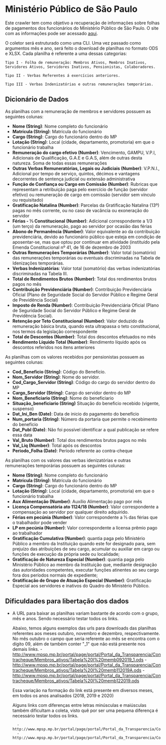 # Ministério Público de São Paulo

Este crawler tem como objetivo a recuperação de informações sobre folhas de pagamentos dos funcionários do Ministério Público de São Paulo. O site com as informações pode ser acessado [aqui](http://www.mpsp.mp.br/portal/page/portal/Portal_da_Transparencia/Contracheque).

O coletor será estruturado como uma CLI. Uma vez passado como argumentos mês e ano, será feito o download de planilhas no formato ODS e XLSX. Cada planilha é referente a uma dessas categorias:

    Tipo I - Folha de remuneração: Membros Ativos, Membros Inativos, Servidores Ativos, Servidores Inativos, Pensionistas, Colaboradores.

    Tipo II - Verbas Referentes á exercícios anteriores.

    Tipo III - Verbas Indenizatórias e outras remunerações temporárias.

## Dicionário de Dados

As planilhas com a remuneração de membros e servidores possuem as seguintes colunas:   


- **Nome (String)**: Nome completo do funcionário
- **Matrícula (String)**: Matrícula do funcionário  
- **Cargo (String)**: Cargo do funcionário dentro do MP
- **Lotação (String)**: Local (cidade, departamento, promotoria) em que o funcionário trabalha
- **Remuneração do cargo efetivo (Number)**: Vencimento, GAMPU, V.P.I, Adicionais de Qualificação, G.A.E e G.A.S, além de outras desta natureza. Soma de todas essas remunerações
- **Outras Verbas Remuneratórias, Legais ou Judiciais (Number)**: V.P.N.I., Adicional por tempo de serviço, quintos, décimos e vantagens decorrentes de sentença judicial ou extensão administrativa
- **Função de Confiança ou Cargo em Comissão (Number)**: Rubricas que representam a retribuição paga pelo exercício de função (servidor efetivo) ou remuneração de cargo em comissão (servidor sem vínculo ou requisitado)
- **Gratificação Natalina (Number)**: Parcelas da Gratificação Natalina (13º) pagas no mês corrente, ou no caso de vacância ou exoneração do servidor
- **Férias - ⅓ Constitucional (Number)**: Adicional correspondente a 1/3 (um terço) da remuneração, pago ao servidor por ocasião das férias
- **Abono de Permanência (Number)**:  Valor equivalente ao da contribuição previdenciária, devido ao funcionário público que esteja em condição de aposentar-se, mas que optou por continuar em atividade (instituído pela Emenda Constitucional nº 41, de 16 de dezembro de 2003
- **Outras Remunerações Temporárias (Number)**: Valor total (somatório) das remunerações temporárias ou eventuais discriminadas na Tabela de Idenizações temporárias.
- **Verbas Indenizatórias**: Valor total (somatório) das verbas indenizatórias discriminadas na Tabela III.
- **Total de Rendimentos Brutos (Number)**: Total dos rendimentos brutos pagos no mês
- **Contribuição Previdenciária (Number)**: Contribuição Previdenciária Oficial (Plano de Seguridade Social do Servidor Público e Regime Geral de Previdência Social)
- **Imposto de Renda (Number)**: Contribuição Previdenciária Oficial (Plano de Seguridade Social do Servidor Público e Regime Geral de Previdência Social).
- **Retenção por Teto Constitucional (Number)**: Valor deduzido da remuneração básica bruta, quando esta ultrapassa o teto constitucional, nos termos da legislação correspondente
- **Total de Descontos (Number)**:  Total dos descontos efetuados no mês
- **Rendimento Líquido Total (Number)**: Rendimento líquido após os descontos referidos nos itens anteriores


As planilhas com os valores recebidos por pensionistas possuem as seguintes colunas:

- **Cod_Beneficio (String)**: Código do Benefício.
- **Nom_Servidor (String)**: Nome do servidor.
- **Cod_Cargo_Servidor (String)**: Código do cargo do servidor dentro do MP
- **Cargo_Servidor (String)**: Cargo do servidor dentro do MP
- **Nom_Beneficiario (String)**: Nome do beneficiario
- **Situação_beneficiario (String)** Situação do beneficio recebido (vigente, suspenso)
- **Dat_Ini_Ben (Date)**: Data de inicio do pagamento do benefício
- **Num_portaria (String)**: Número da portaria que permite o recebimento do benefício
- **Dat_Publ (Date)**: Não foi possível identificar a qual publicação se refere essa data
- **Val_Bruto (Number)**: Total dos rendimentos brutos pagos no mês
- **Val_Liq (Number)**: Total após os descontos
- **Periodo_Folha (Date)**: Período referente ao contra-cheque

As planilhas com os valores das verbas idenizatórias e outras remunerações temporárias possuem as seguintes colunas:

- **Nome (String)**: Nome completo do funcionário
- **Matrícula (String)**: Matrícula do funcionário  
- **Cargo (String)**: Cargo do funcionário dentro do MP
- **Lotação (String)**: Local (cidade, departamento, promotoria) em que o funcionário trabalha
- **Aux Alimentação (Number)**: Auxílio Alimentação pago por mês
- **Licença Compensatória ato 1124/18 (Number)**: Valor correspondente a compensação ao  servidor por qualquer direito adquirido.
- **Férias em pecúnia (Number)**: Valor correspondente a ⅓ das férias que o trabalhador pode vender 
- **LP em pecúnia (Number)**: Valor correspondente a licensa prêmio pago ao trabalhador
- **Gratificação Cumulativa (Number)**: quantia paga pelo Ministério Público a membro da Instituição quando este for designado para, sem prejuízo das atribuições de seu cargo, acumular ou auxiliar em cargo ou funções de execução da própria sede ou localidade;
- **Gratificação de Natureza Especial (Number)**: quantia paga pelo Ministério Público ao membro da Instituição que, mediante designação das autoridades competentes, executar funções atinentes ao seu cargo fora dos períodos normais de expediente;
- **Gratificação de Grupo de Atuação Especial (Number)**: Gratificação Especial aos servidores e inativos do Quadro do Ministério Público.
		 		
## Dificuldades para libertação dos dados

- A URL para baixar as planilhas variam bastante de acordo com o grupo, mês e anos. Sendo necessário testar todos os links.

    Abaixo, temos alguns exemplos das urls para downloads das planilhas referentes aos meses outubro, novembro e dezembro, respectivamente. No mês outubro o campo que seria referente ao mês se encontra com o dígito 09, além de também conter  "_1" que não está presente nos demais links.
        - http://www.mpsp.mp.br/portal/page/portal/Portal_da_Transparencia/Contracheque/Membros_ativos/Tabela%20I%20memb092019_1.ods
        - http://www.mpsp.mp.br/portal/page/portal/Portal_da_Transparencia/Contracheque/Membros_ativos/Tabela%20I%20memb112019A.ods
        - http://www.mpsp.mp.br/portal/page/portal/Portal_da_Transparencia/Contracheque/Membros_ativos/Tabela%20I%20memb122019.ods

    Essa variação na formação do link está presente em diversos meses, em todos os anos analisados (2018, 2019 e 2020)

    Alguns links com diferenças entre letras minúsculas e maiúsculas também dificultam a coleta, visto quê por ser uma pequena diferença é necessário testar todos os links.

        - http://www.mpsp.mp.br/portal/page/portal/Portal_da_Transparencia/Contracheque/Membros_ativos/Tabela%20I%20membros%20ativos%20ref0519.ods
        - http://www.mpsp.mp.br/portal/page/portal/Portal_da_Transparencia/Contracheque/Membros_ativos/Tabela%20I%20Membros%20Ativos%20ref0619.ods